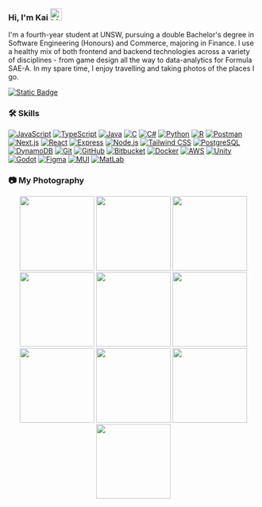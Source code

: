 ### Hi, I'm Kai <img src="https://github.com/user-attachments/assets/c439fee7-9e60-4704-939a-ec6dc3964c72" width="24px" alt="hi">

I'm a fourth-year student at UNSW, pursuing a double Bachelor's degree in Software Engineering (Honours) and Commerce, majoring in Finance.
I use a healthy mix of both frontend and backend technologies across a variety of disciplines - from game design all the way to
data-analytics for Formula SAE-A. In my spare time, I enjoy travelling and taking photos of the places I go. 

[![Static Badge](https://img.shields.io/badge/kaisequeira.com-blue?style=for-the-badge&logo=nextdotjs&logoColor=%23ffffff)](https://www.kaisequeira.com/)

### 🛠 Skills
[![JavaScript](https://skillicons.dev/icons?i=js)](https://developer.mozilla.org/en-US/docs/Web/JavaScript)
[![TypeScript](https://skillicons.dev/icons?i=ts)](https://www.typescriptlang.org/)
[![Java](https://skillicons.dev/icons?i=java)](https://www.java.com/)
[![C](https://skillicons.dev/icons?i=c)](https://en.cppreference.com/w/c/language)
[![C#](https://skillicons.dev/icons?i=cs)](https://docs.microsoft.com/en-us/dotnet/csharp/)
[![Python](https://skillicons.dev/icons?i=python)](https://www.python.org/)
[![R](https://skillicons.dev/icons?i=r)](https://www.r-project.org/)
[![Postman](https://skillicons.dev/icons?i=postman)](https://www.postman.com/)
[![Next.js](https://skillicons.dev/icons?i=nextjs)](https://nextjs.org/)
[![React](https://skillicons.dev/icons?i=react)](https://reactjs.org/)
[![Express](https://skillicons.dev/icons?i=express)](https://expressjs.com/)
[![Node.js](https://skillicons.dev/icons?i=nodejs)](https://nodejs.org/)
[![Tailwind CSS](https://skillicons.dev/icons?i=tailwind)](https://tailwindcss.com/)
[![PostgreSQL](https://skillicons.dev/icons?i=postgres)](https://www.postgresql.org/)
[![DynamoDB](https://skillicons.dev/icons?i=dynamodb)](https://aws.amazon.com/dynamodb/)
[![Git](https://skillicons.dev/icons?i=git)](https://git-scm.com/)
[![GitHub](https://skillicons.dev/icons?i=github)](https://github.com/)
[![Bitbucket](https://skillicons.dev/icons?i=bitbucket)](https://bitbucket.org/)
[![Docker](https://skillicons.dev/icons?i=docker)](https://www.docker.com/)
[![AWS](https://skillicons.dev/icons?i=aws)](https://aws.amazon.com/)
[![Unity](https://skillicons.dev/icons?i=unity)](https://unity.com/)
[![Godot](https://skillicons.dev/icons?i=godot)](https://godotengine.org/)
[![Figma](https://skillicons.dev/icons?i=figma)](https://www.figma.com/)
[![MUI](https://skillicons.dev/icons?i=materialui)](https://mui.com/material-ui/getting-started/)
[![MatLab](https://skillicons.dev/icons?i=matlab)](https://www.mathworks.com/products/matlab.html)

### 📷 My Photography

<p align="center">
  <img src="https://github.com/user-attachments/assets/0119ca2b-1b8e-4c7e-b09d-06aa69935d5a" width="150" />
  <img src="https://github.com/user-attachments/assets/9b644e6c-2b3e-4d6c-90c9-fdbd5b161dbc" width="150" />
  <img src="https://github.com/user-attachments/assets/73be01a7-8a1f-4731-aa91-d643a3a7893c" width="150" /> 
  <img src="https://github.com/user-attachments/assets/efc5b147-f090-4e17-b7fa-28067e4eab76" width="150" />
  <img src="https://github.com/user-attachments/assets/642bfa8f-a8dc-4d3a-be65-1fbb8b99d9dc" width="150" />
  <img src="https://github.com/user-attachments/assets/5afddb8f-0eff-41a9-8535-7c9ab1484b81" width="150" />
  <img src="https://github.com/user-attachments/assets/e1b31e5b-cbe2-4607-8db8-ed38ba35afae" width="150" />
  <img src="https://github.com/user-attachments/assets/bea4ed1e-a59d-4d51-8502-cd70c10a1356" width="150" />
  <img src="https://github.com/user-attachments/assets/cfa0b4da-b957-47f1-a717-f3d41f5c9403" width="150" />
  <img src="https://github.com/user-attachments/assets/5351d210-24bd-40f7-9c3b-1ee3f8415a02" width="150" />
</p>
